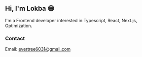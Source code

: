 ## Hi, I'm Lokba 😁
I'm a Frontend developer interested in Typescript, React, Next.js, Optimization.

### Contact
Email: evertree6031@gmail.com

